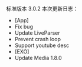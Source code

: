 标准版本 3.0.2
本次更新日志：

* [App]
* Fix bug
* Update LiveParser
* Prevent crash loop
* Support youtube desc
* [EXO]
* Update Media 1.8.0